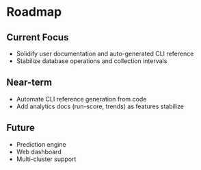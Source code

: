 # Roadmap

## Current Focus
- Solidify user documentation and auto-generated CLI reference
- Stabilize database operations and collection intervals

## Near-term
- Automate CLI reference generation from code
- Add analytics docs (run-score, trends) as features stabilize

## Future
- Prediction engine
- Web dashboard
- Multi-cluster support
